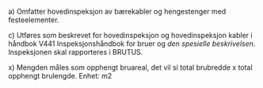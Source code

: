 a) Omfatter hovedinspeksjon av bærekabler og hengestenger med festeelementer.

c) Utføres som beskrevet for hovedinspeksjon og hovedinspeksjon kabler i håndbok V441 Inspeksjonshåndbok for bruer og *den spesielle beskrivelsen*. Inspeksjonen skal rapporteres i BRUTUS.

x) Mengden måles som opphengt bruareal, det vil si total brubredde x total opphengt brulengde. Enhet: m2

